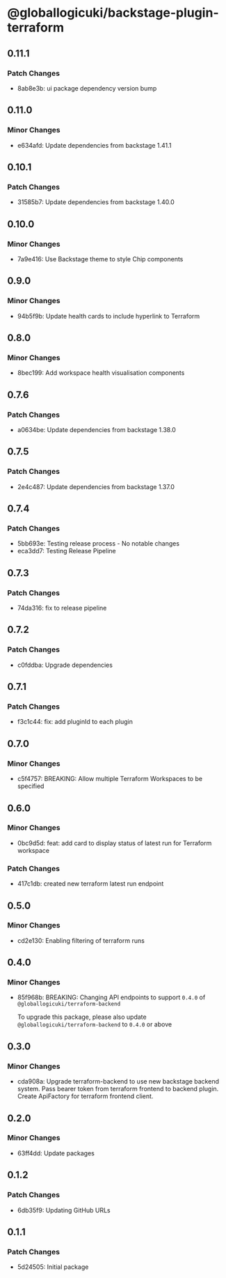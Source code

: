 # @globallogicuki/backstage-plugin-terraform

## 0.11.1

### Patch Changes

- 8ab8e3b: ui package dependency version bump

## 0.11.0

### Minor Changes

- e634afd: Update dependencies from backstage 1.41.1

## 0.10.1

### Patch Changes

- 31585b7: Update dependencies from backstage 1.40.0

## 0.10.0

### Minor Changes

- 7a9e416: Use Backstage theme to style Chip components

## 0.9.0

### Minor Changes

- 94b5f9b: Update health cards to include hyperlink to Terraform

## 0.8.0

### Minor Changes

- 8bec199: Add workspace health visualisation components

## 0.7.6

### Patch Changes

- a0634be: Update dependencies from backstage 1.38.0

## 0.7.5

### Patch Changes

- 2e4c487: Update dependencies from backstage 1.37.0

## 0.7.4

### Patch Changes

- 5bb693e: Testing release process - No notable changes
- eca3dd7: Testing Release Pipeline

## 0.7.3

### Patch Changes

- 74da316: fix to release pipeline

## 0.7.2

### Patch Changes

- c0fddba: Upgrade dependencies

## 0.7.1

### Patch Changes

- f3c1c44: fix: add pluginId to each plugin

## 0.7.0

### Minor Changes

- c5f4757: BREAKING: Allow multiple Terraform Workspaces to be specified

## 0.6.0

### Minor Changes

- 0bc9d5d: feat: add card to display status of latest run for Terraform workspace

### Patch Changes

- 417c1db: created new terraform latest run endpoint

## 0.5.0

### Minor Changes

- cd2e130: Enabling filtering of terraform runs

## 0.4.0

### Minor Changes

- 85f968b: BREAKING: Changing API endpoints to support `0.4.0` of `@globallogicuki/terraform-backend`

  To upgrade this package, please also update `@globallogicuki/terraform-backend` to `0.4.0` or above

## 0.3.0

### Minor Changes

- cda908a: Upgrade terraform-backend to use new backstage backend system. Pass bearer token from terraform frontend to backend plugin. Create ApiFactory for terraform frontend client.

## 0.2.0

### Minor Changes

- 63ff4dd: Update packages

## 0.1.2

### Patch Changes

- 6db35f9: Updating GitHub URLs

## 0.1.1

### Patch Changes

- 5d24505: Initial package
